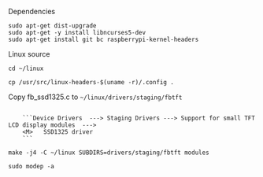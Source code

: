 Dependencies
```sudo apt-get update
sudo apt-get dist-upgrade
sudo apt-get -y install libncurses5-dev
sudo apt-get install git bc raspberrypi-kernel-headers
```

Linux source

```git clone --depth=1 https://github.com/monome/linux
cd ~/linux
```

```cp /usr/src/linux-headers-$(uname -r)/Module.symvers .
cp /usr/src/linux-headers-$(uname -r)/.config .
```

Copy fb_ssd1325.c to `~/linux/drivers/staging/fbtft`

```make menuconfig
```
        ```Device Drivers  ---> Staging Drivers ---> Support for small TFT LCD display modules  --->
        <M>   SSD1325 driver
        ```


```make prepare
make -j4 -C ~/linux SUBDIRS=drivers/staging/fbtft modules
```

```sudo cp -v ~/linux/drivers/staging/fbtft/*.ko /lib/modules/$(uname -r)/kernel/drivers/staging/fbtft/
sudo modep -a
```
